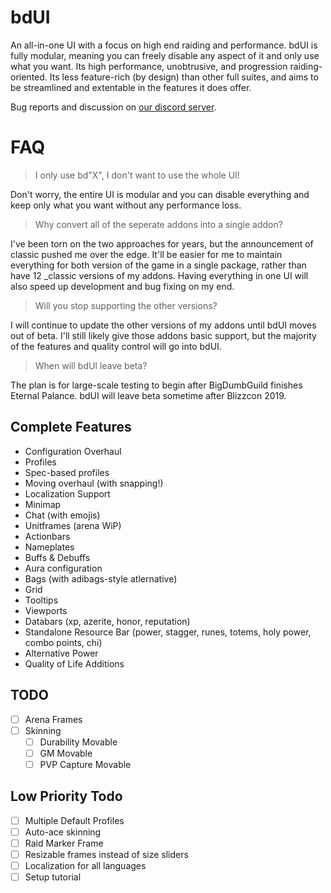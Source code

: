# bdUI
An all-in-one UI with a focus on high end raiding and performance. bdUI is fully modular, meaning you can freely disable any aspect of it and only use what you want. Its high performance, unobtrusive, and progression raiding-oriented. Its less feature-rich (by design) than other full suites, and aims to be streamlined and extentable in the features it does offer.

Bug reports and discussion on [our discord server](https://discord.gg/2SK3bEw).

# FAQ
> I only use bd"X", I don't want to use the whole UI!

Don't worry, the entire UI is modular and you can disable everything and keep only what you want without any performance loss.

> Why convert all of the seperate addons into a single addon?

I've been torn on the two approaches for years, but the announcement of classic pushed me over the edge. It'll be easier for me to maintain everything for both version of the game in a single package, rather than have 12 \_classic versions of my addons. Having everything in one UI will also speed up development and bug fixing on my end.

> Will you stop supporting the other versions?

I will continue to update the other versions of my addons until bdUI moves out of beta. I'll still likely give those addons basic support, but the majority of the features and quality control will go into bdUI.

> When will bdUI leave beta?

The plan is for large-scale testing to begin after BigDumbGuild finishes Eternal Palance. bdUI will leave beta sometime after Blizzcon 2019.

## Complete Features
- Configuration Overhaul
- Profiles
- Spec-based profiles
- Moving overhaul (with snapping!)
- Localization Support
- Minimap
- Chat (with emojis)
- Unitframes (arena WiP)
- Actionbars
- Nameplates
- Buffs & Debuffs
- Aura configuration
- Bags (with adibags-style atlernative)
- Grid
- Tooltips
- Viewports
- Databars (xp, azerite, honor, reputation)
- Standalone Resource Bar (power, stagger, runes, totems, holy power, combo points, chi)
- Alternative Power
- Quality of Life Additions

## TODO
- [ ] Arena Frames
- [ ] Skinning
	- [ ] Durability Movable
	- [ ] GM Movable
	- [ ] PVP Capture Movable

## Low Priority Todo
- [ ] Multiple Default Profiles
- [ ] Auto-ace skinning
- [ ] Raid Marker Frame
- [ ] Resizable frames instead of size sliders
- [ ] Localization for all languages
- [ ] Setup tutorial